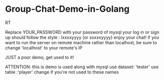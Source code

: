 # Group-Chat-Demo-in-Golang
RT

Replace YOUR_PASSWORD with your password of mysql
your log in or sign up should follow the style :  lxxxxyyyy (or sxxxxyyyy)
enjoy your chat!
if you want to run the server on remote machine rather than localhost, be sure to change 'localhost' to your remote's IP

JUST a poor demo, get used to it!

ATTENTION: this is demo is used along with mysql 
use dataset: 'tester'
use table :'player'
change if you're not used to these names

